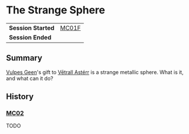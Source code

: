 # The Strange Sphere

|||
| --- | --- |
| **Session Started** | [MC01F](../../sessions/completed/MC01F.md) | storyline.2
| **Session Ended** | |

## Summary

[Vulpes Geen](../../characters/vulpes-geen.md)'s gift to [Vētrall Astérr](../../characters/vetrall-asterr.md) is a strange metallic sphere. What is it, and what can it do?

## History

### [MC02](../../sessions/upcoming/MC02.md)

TODO
